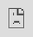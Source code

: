```yaml
---
layout: post
title: "독점 (G)I-DLEX AKP 포럼 Q"
author: "undefined"
thumbnail: "https://www.allkpop.com/upload/2021/01/content/271322/thumb/1611771764_GhostWriter.jpg"
tags: 
---
```




<div class="video_wrapper" style="padding-top: 56.25%;">
    <iframe id="player" class="main_video" src="https://www.youtube.com/embed/hnAWt0AjqXE" width="100%" height="100%" frameborder="0" allowfullscreen="" style="display: block !important; position: absolute; top: 0px; left: 0px; width: 100%; height: 100%;"></iframe>
</div>


(G)아이들이 최근 발매한 `화아`로 주간 음악방송에서 우승하며 뜨거운 눈물을 흘리고 있다.

게다가, 그들은 1월 27일 오후 6시 KST에 영어와 중국어 버전의 HWA를 발매할 예정입니다. 곧 출시될 발표와 포럼의 재출시에 맞춰 I-DLE는 독점 Q를 개최할 것입니다.

맞아요, 네버랜드는 여자아이들을 위한 질문을 포럼에 올려서 역사를 만들 기회를 가질 것이고, 2월 5일 KST에서는 여자아이들이 로그인해서 여러분들의 질문에 답할 거예요. 이 링크를 클릭하여 포럼의 소녀들에게 질문을 남겨주세요.